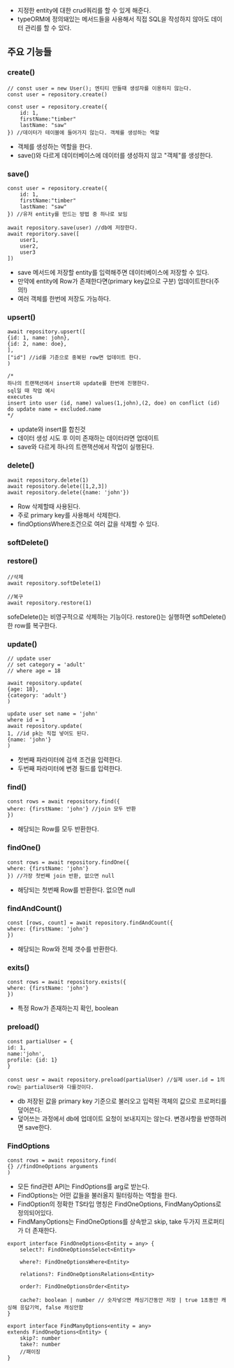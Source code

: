 
- 지정한 entity에 대한 crud쿼리를 할 수 있게 해준다.
- typeORM에 정의돼있는 메서드들을 사용해서 직접 SQL을 작성하지 않아도 데이터 관리를 할 수 있다.

## 주요 기능들
### create()
```node
// const user = new User(); 엔티티 만들때 생성자를 이용하지 않는다.
const user = repository.create()

const user = repository.create({
	id: 1,
	firstName:"timber"
	lastName: "saw"
}) //데이터가 테이블에 들어가지 않는다. 객체를 생성하는 역할
```
- 객체를 생성하는 역할을 한다.
- save()와 다르게 데이터베이스에 데이터를 생성하지 않고 "객체"를 생성한다.

### save()
```node
const user = repository.create({
	id: 1,
	firstName:"timber"
	lastName: "saw"
}) //유저 entity를 만드는 방법 중 하나로 보임

await repository.save(user) //db에 저장한다.
await reporitory.save([
	user1,
	user2,
	user3
])
```
- save 메서드에 저장할 entity를 입력해주면 데이터베이스에 저장할 수 있다.
- 만약에 entity에 Row가 존재한다면(primary key값으로 구분) 업데이트한다(주의!)
- 여러 객체를 한번에 저장도 가능하다.

### upsert()
```node
await repository.upsert([
{id: 1, name: john},
{id: 2, name: doe},
],
["id"] //id를 기준으로 중복된 row면 업데이트 한다.
)

/*
하나의 트랜잭션에서 insert와 update를 한번에 진행한다.
sql일 때 작업 예시
executes
insert into user (id, name) values(1,john),(2, doe) on conflict (id) do update name = excluded.name
*/

```
- update와 insert를 합친것
- 데이터 생성 시도 후 이미 존재하는 데이터라면 업데이트
- save와 다르게 하나의 트랜잭션에서 작업이 실행된다.

### delete()
```node
await repository.delete(1)
await repository.delete([1,2,3])
await repository.delete({name: 'john'})
```
- Row 삭제할때 사용된다.
- 주로 primary key를 사용해서 삭제한다.
- findOptionsWhere조건으로 여러 값을 삭제할 수 있다.

### softDelete()
### restore()
```node
//삭제
await repository.softDelete(1)

//복구
await repository.restore(1)
```
sofeDelete()는 비영구적으로 삭제하는 기능이다.
restore()는 실행하면 softDelete()한 row를 복구한다.

### update()
```node
// update user
// set category = 'adult'
// where age = 18

await repository.update(
{age: 18}, 
{category: 'adult'}
)

update user set name = 'john'
where id = 1
await repository.update(
1, //id pk는 직접 넣어도 된다.
{name: 'john'}
)
```
- 첫번째 파라미터에 검색 조건을 입력한다.
- 두번째 파라미터에 변경 필드를 입력한다.

### find()
```node
const rows = await repository.find({
where: {firstName: 'john'} //join 모두 반환
})
```
- 해당되는 Row를 모두 반환한다.

### findOne()
```node
const rows = await repository.findOne({
where: {firstName: 'john'}
}) //가장 첫번째 join 반환, 없으면 null
```
- 해당되는 첫번째 Row를 반환한다. 없으면 null

### findAndCount()
```node
const [rows, count] = await repository.findAndCount({
where: {firstName: 'john'}
})
```
- 해당되는 Row와 전체 갯수를 반환한다.

### exits()
```node
const rows = await repository.exists({
where: {firstName: 'john'}
})
```
- 특정 Row가 존재하는지 확인, boolean

### preload()
```node
const partialUser = {
id: 1,
name:'john',
profile: {id: 1}
}

const uesr = await repository.preload(partialUser) //실제 user.id = 1의 row는 partialUser와 다를것이다.
```
- db 저장된 값을 primary key 기준으로 불러오고 입력된 객체의 값으로 프로퍼티를 덮어쓴다.
- 덮어쓰는 과정에서 db에 업데이트 요청이 보내지지는 않는다. 변경사항을 반영하려면 save한다.

### FindOptions
```node
const rows = await repository.find(
{} //findOneOptions arguments
)
```
- 모든 find관련 API는 FindOptions를 arg로 받는다.
- FindOptions는 어떤 값들을 불러올지 필터링하는 역할을 한다.
- FindOption의 정확한 TS타입 명칭은 FindOneOptions, FindManyOptions로 정의되어있다.
- FindManyOptions는 FindOneOptions를 상속받고 skip, take 두가지 프로퍼티가 더 존재한다.
```node
export interface FindOneOptions<Entity = any> {
	select?: FindOneOptionsSelect<Entity>
	
	where?: FindOneOptionsWhere<Entity>
	
	relations?: FindOneOptionsRelations<Entity>
	
	order?: FindOneOptionsOrder<Entity>
	
	cache?: boolean | number // 숫자넣으면 캐싱기간동안 저장 | true 1초동안 캐싱해 응답기억, false 캐싱안함
}

export interface FindManyOptions<entity = any>
extends FindOneOptions<Entity> {
	skip?: number
	take?: number
	//패이징
}
```